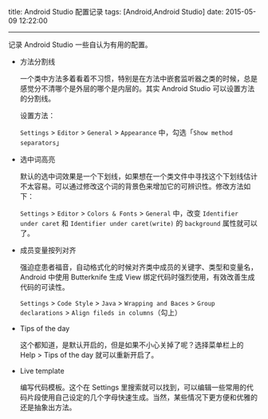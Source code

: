 title: Android Studio 配置记录
tags: [Android,Android Studio]
date: 2015-05-09 12:22:00

---
记录 Android Studio 一些自认为有用的配置。

<!-- more -->

-  方法分割线

   一个类中方法多着看着不习惯，特别是在方法中嵌套监听器之类的时候，总是感觉分不清哪个是外层的哪个是内层的。其实 Android Studio 可以设置方法的分割线。

   设置方法：

   `Settings` > `Editor` > `General` > `Appearance` 中，勾选「`Show method separators`」

-  选中词高亮

   默认的选中词效果是一个下划线，如果想在一个类文件中寻找这个下划线估计不太容易。可以通过修改这个词的背景色来增加它的可辨识性。修改方法如下：

   `Settings` > `Editor` > `Colors & Fonts` > `General` 中，改变 `Identifier under caret` 和 `Identifier under caret(write)` 的 `background` 属性就可以了。

-  成员变量按列对齐

   强迫症患者福音，自动格式化的时候对齐类中成员的关键字、类型和变量名，Android 中使用 Butterknife 生成 View 绑定代码时强烈使用，有效改善生成代码的可读性。

   `Settings` > `Code Style` > `Java` > `Wrapping and Baces` > `Group declarations` > `Align fileds in columns`（勾上）

-  Tips of the day

   这个都知道，是默认开启的，但是如果不小心关掉了呢？选择菜单栏上的 Help > Tips of the day 就可以重新开启了。

-  Live template

   编写代码模板。这个在 Settings 里搜索就可以找到，可以编辑一些常用的代码片段使用自己设定的几个字母快速生成。当然，某些情况下更方便和优雅的还是抽象出方法。

